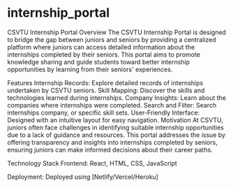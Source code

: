 ﻿# internship_portal
 
CSVTU Internship Portal
Overview
The CSVTU Internship Portal is designed to bridge the gap between juniors and seniors by providing a centralized platform where juniors can access detailed information about the internships completed by their seniors. This portal aims to promote knowledge sharing and guide students toward better internship opportunities by learning from their seniors' experiences.

Features
Internship Records: Explore detailed records of internships undertaken by CSVTU seniors.
Skill Mapping: Discover the skills and technologies learned during internships.
Company Insights: Learn about the companies where internships were completed.
Search and Filter: Search internships  company, or specific skill sets.
User-Friendly Interface: Designed with an intuitive layout for easy navigation.
Motivation
At CSVTU, juniors often face challenges in identifying suitable internship opportunities due to a lack of guidance and resources. This portal addresses the issue by offering transparency and insights into internships completed by seniors, ensuring juniors can make informed decisions about their career paths.

Technology Stack
Frontend: React, HTML, CSS, JavaScript

Deployment: Deployed using [Netlify/Vercel/Heroku]
